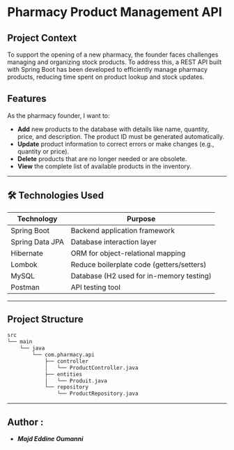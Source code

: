 #  Pharmacy Product Management API

## Project Context

To support the opening of a new pharmacy, the founder faces challenges managing and organizing stock products. To address this, a REST API built with Spring Boot has been developed to efficiently manage pharmacy products, reducing time spent on product lookup and stock updates.

##  Features

As the pharmacy founder, I want to:

- **Add** new products to the database with details like name, quantity, price, and description. The product ID must be generated automatically.
- **Update** product information to correct errors or make changes (e.g., quantity or price).
- **Delete** products that are no longer needed or are obsolete.
- **View** the complete list of available products in the inventory.

---

## 🛠️ Technologies Used

| Technology    | Purpose                                 |
|---------------|------------------------------------------|
| Spring Boot   | Backend application framework            |
| Spring Data JPA | Database interaction layer               |
| Hibernate     | ORM for object-relational mapping        |
| Lombok        | Reduce boilerplate code (getters/setters)|
| MySQL         | Database (H2 used for in-memory testing) |
| Postman       | API testing tool                         |

---

## Project Structure

```bash
src
└── main
    └── java
        └── com.pharmacy.api
            ├── controller
            │   └── ProductController.java
            ├── entities
            │   └── Produit.java
            └── repository
                └── ProductRepository.java


```
---
## Author :
- ***Majd Eddine Oumanni***
